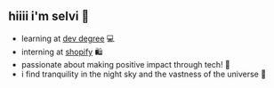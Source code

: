 ## hiiii i'm selvi 🐣

- learning at [dev degree](https://www.devdegree.ca) 💻
- interning at [shopify](https://www.shopify.com/) 🛍️
- passionate about making positive impact through tech! 🧠 
- i find tranquility in the night sky and the vastness of the universe  🌃


